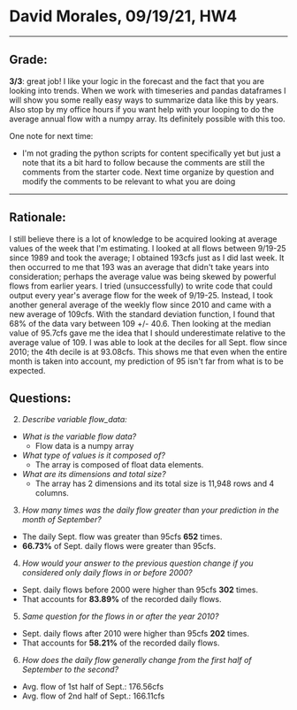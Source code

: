 # David Morales, 09/19/21, HW4
_______
## Grade: 
**3/3**: great job! I like your logic in the forecast and the fact that you are looking into trends. When we work with timeseries and pandas dataframes I will show you some really easy ways to summarize data like this by years. Also stop by my office hours if you want help with your looping to do the average annual flow with a numpy array. Its definitely possible with this too. 

 One note for next time: 
 - I'm not grading  the python scripts for content specifically yet but just a note that its a bit hard to follow  because the comments are still the comments from the starter code. Next time organize by question and modify the comments to be relevant to what you are doing
_________

## Rationale:
I still believe there is a lot of knowledge to be acquired looking at average values of the week that I'm estimating. I looked at all flows between 9/19-25 since 1989 and took the average; I obtained 193cfs just as I did last week. It then occurred to me that 193 was an average that didn't take years into consideration; perhaps the average value was being skewed by powerful flows from earlier years.
I tried (unsuccessfully) to write code that could output every year's average flow for the week of 9/19-25. Instead, I took another general average of the weekly flow since 2010 and came with a new average of 109cfs.
With the standard deviation function, I found that 68% of the data vary between 109 +/- 40.6. Then looking at the median value of 95.7cfs gave me the idea that I should underestimate relative to the average value of 109. 
I was able to look at the deciles for all Sept. flow since 2010; the 4th decile is at 93.08cfs. This shows me that even when the entire month is taken into account, my prediction of 95 isn't far from what is to be expected. 

## Questions:
2. *Describe variable flow_data:*
- *What is the variable flow data?* 
  - Flow data is a numpy array
- *What type of values is it composed of?*
  - The array is composed of float data elements.
- *What are its dimensions and total size?*
  - The array has 2 dimensions and its total size is 11,948 rows and 4 columns.

3. *How many times was the daily flow greater than your prediction in the month of September?*
- The daily Sept. flow was greater than 95cfs **652** times.
- **66.73%** of Sept. daily flows were greater than 95cfs. 

4. *How would your answer to the previous question change if you considered only daily flows in or before 2000?*
- Sept. daily flows before 2000 were higher than 95cfs **302** times.
- That accounts for **83.89%** of the recorded daily flows.

5. *Same question for the flows in or after the year 2010?*
- Sept. daily flows after 2010 were higher than 95cfs **202** times.
- That accounts for **58.21%** of the recorded daily flows.

6. *How does the daily flow generally change from the first half of September to the second?*
- Avg. flow of 1st half of Sept.: 176.56cfs
- Avg. flow of 2nd half of Sept.: 166.11cfs